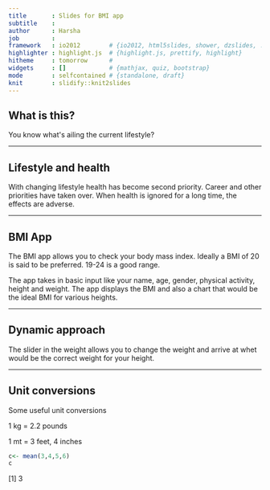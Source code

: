 ```yaml
---
title       : Slides for BMI app
subtitle    : 
author      : Harsha
job         : 
framework   : io2012        # {io2012, html5slides, shower, dzslides, ...}
highlighter : highlight.js  # {highlight.js, prettify, highlight}
hitheme     : tomorrow      # 
widgets     : []            # {mathjax, quiz, bootstrap}
mode        : selfcontained # {standalone, draft}
knit        : slidify::knit2slides
---
```


## What is this?

You know what's ailing the current lifestyle?

---

## Lifestyle and health

With changing lifestyle health has become second priority. Career and other priorities have taken over. When health is ignored for a long time, the effects are adverse.


---

## BMI App

The BMI app allows you to check your body mass index. Ideally a BMI of 20 is said to be preferred. 19-24 is a good range. 

The app takes in basic input like your name, age, gender, physical activity, height and weight. The app displays the BMI and also a chart that would be the ideal BMI for various heights. 


---

## Dynamic approach

The slider in the weight allows you to change the weight and arrive at whet would be the correct weight for your height. 


---

## Unit conversions

Some useful unit conversions

1 kg = 2.2 pounds

1 mt = 3 feet, 4 inches


```r
c<- mean(3,4,5,6)
c
```

[1] 3



